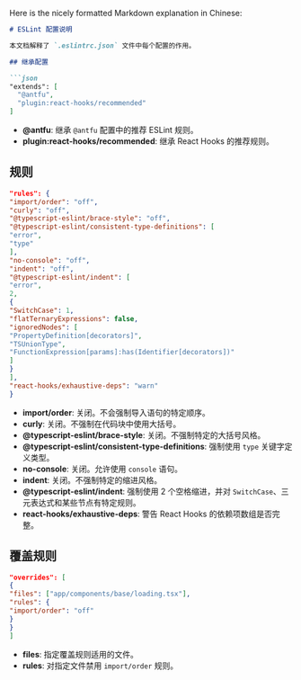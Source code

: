 Here is the nicely formatted Markdown explanation in Chinese:

```markdown
# ESLint 配置说明

本文档解释了 `.eslintrc.json` 文件中每个配置的作用。

## 继承配置

```json
"extends": [
  "@antfu",
  "plugin:react-hooks/recommended"
]
```

- **@antfu**: 继承 `@antfu` 配置中的推荐 ESLint 规则。
- **plugin:react-hooks/recommended**: 继承 React Hooks 的推荐规则。

## 规则

```json
"rules": {
"import/order": "off",
"curly": "off",
"@typescript-eslint/brace-style": "off",
"@typescript-eslint/consistent-type-definitions": [
"error",
"type"
],
"no-console": "off",
"indent": "off",
"@typescript-eslint/indent": [
"error",
2,
{
"SwitchCase": 1,
"flatTernaryExpressions": false,
"ignoredNodes": [
"PropertyDefinition[decorators]",
"TSUnionType",
"FunctionExpression[params]:has(Identifier[decorators])"
]
}
],
"react-hooks/exhaustive-deps": "warn"
}
```

- **import/order**: 关闭。不会强制导入语句的特定顺序。
- **curly**: 关闭。不强制在代码块中使用大括号。
- **@typescript-eslint/brace-style**: 关闭。不强制特定的大括号风格。
- **@typescript-eslint/consistent-type-definitions**: 强制使用 `type` 关键字定义类型。
- **no-console**: 关闭。允许使用 `console` 语句。
- **indent**: 关闭。不强制特定的缩进风格。
- **@typescript-eslint/indent**: 强制使用 2 个空格缩进，并对 `SwitchCase`、三元表达式和某些节点有特定规则。
- **react-hooks/exhaustive-deps**: 警告 React Hooks 的依赖项数组是否完整。

## 覆盖规则

```json
"overrides": [
{
"files": ["app/components/base/loading.tsx"],
"rules": {
"import/order": "off"
}
}
]
```

- **files**: 指定覆盖规则适用的文件。
- **rules**: 对指定文件禁用 `import/order` 规则。

```
